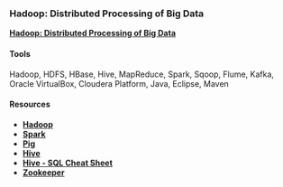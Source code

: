 ### Hadoop: Distributed Processing of Big Data

**[Hadoop: Distributed Processing of Big Data](https://dduril.github.io/ucscx-data-analytics/hadoop/)**

#### Tools

Hadoop, HDFS, HBase, Hive, MapReduce, Spark, Sqoop, Flume, Kafka, Oracle VirtualBox, Cloudera Platform, Java, Eclipse, Maven

#### Resources

- **<a href="http://hadoop.apache.org/">Hadoop</a>**
- **<a href="http://spark.apache.org/">Spark</a>**
- **<a href="https://pig.apache.org/">Pig</a>**
- **<a href="https://hive.apache.org/">Hive</a>**
- **<a href="http://hortonworks.com/blog/hive-cheat-sheet-for-sql-users/">Hive - SQL Cheat Sheet</a>**
- **<a href="https://zookeeper.apache.org/">Zookeeper</a>**


